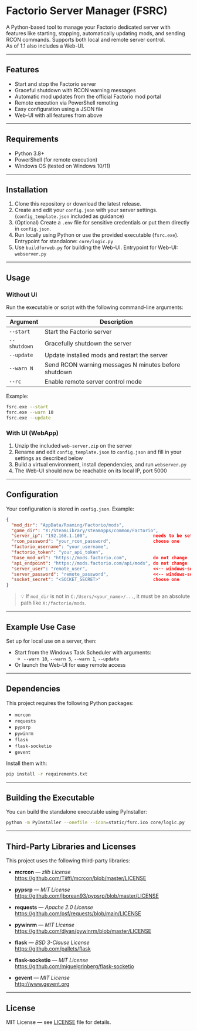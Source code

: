 # Factorio Server Manager (FSRC)

A Python-based tool to manage your Factorio dedicated server with features like starting, stopping, automatically updating mods, and sending RCON commands. Supports both local and remote server control.  
As of 1.1 also includes a Web-UI.

---

## Features

- Start and stop the Factorio server
- Graceful shutdown with RCON warning messages
- Automatic mod updates from the official Factorio mod portal
- Remote execution via PowerShell remoting
- Easy configuration using a JSON file
- Web-UI with all features from above

---

## Requirements

- Python 3.8+
- PowerShell (for remote execution)
- Windows OS (tested on Windows 10/11)

---

## Installation

1. Clone this repository or download the latest release.
2. Create and edit your `config.json` with your server settings. (`config_template.json` included as guidance)
3. (Optional) Create a `.env` file for sensitive credentials or put them directly in `config.json`.
4. Run locally using Python or use the provided executable (`fsrc.exe`).  
   Entrypoint for standalone: `core/logic.py`
5. Use `buildforweb.py` for building the Web-UI. Entrypoint for Web-UI: `webserver.py`

---

## Usage

### Without UI

Run the executable or script with the following command-line arguments:

| Argument     | Description                                            |
|--------------|--------------------------------------------------------|
| `--start`    | Start the Factorio server                              |
| `--shutdown` | Gracefully shutdown the server                         |
| `--update`   | Update installed mods and restart the server           |
| `--warn N`   | Send RCON warning messages N minutes before shutdown   |
| `--rc`       | Enable remote server control mode                      |

Example:

```bash
fsrc.exe --start
fsrc.exe --warn 10
fsrc.exe --update
```

### With UI (WebApp)

1. Unzip the included `web-server.zip` on the server
2. Rename and edit `config_template.json` to `config.json` and fill in your settings as described below
3. Build a virtual environment, install dependencies, and run `webserver.py`
4. The Web-UI should now be reachable on its local IP, port 5000

---

## Configuration

Your configuration is stored in `config.json`. Example:

```json
{
  "mod_dir": "AppData/Roaming/Factorio/mods",
  "game_dir": "X:/SteamLibrary/steamapps/common/Factorio",
  "server_ip": "192.168.1.100",                         needs to be set wether it´s local or not
  "rcon_password": "your_rcon_password",                choose one
  "factorio_username": "your_username",
  "factorio_token": "your_api_token",
  "base_mod_url": "https://mods.factorio.com",          do not change
  "api_endpoint": "https://mods.factorio.com/api/mods", do not change
  "server_user": "remote_user",                         <<-- windows-server-user
  "server_password": "remote_password",                 <<-- windows-server-password
  "socket_secret": "<SOCKET_SECRET>"                    choose one
}
```

> 💡 If `mod_dir` is not in `C:/Users/<your_name>/...`, it must be an absolute path like `X:/factorio/mods`.

---

## Example Use Case

Set up for local use on a server, then:

- Start from the Windows Task Scheduler with arguments:
  - `--warn 10`, `--warn 5`, `--warn 1`, `--update`
- Or launch the Web-UI for easy remote access

---

## Dependencies

This project requires the following Python packages:

- `mcrcon`
- `requests`
- `pypsrp`
- `pywinrm`
- `flask`
- `flask-socketio`
- `gevent`

Install them with:

```bash
pip install -r requirements.txt
```

---

## Building the Executable

You can build the standalone executable using PyInstaller:

```bash
python -m PyInstaller --onefile --icon=static/fsrc.ico core/logic.py
```

---

## Third-Party Libraries and Licenses

This project uses the following third-party libraries:

- **mcrcon** — *zlib License*  
  https://github.com/Tiiffi/mcrcon/blob/master/LICENSE

- **pypsrp** — *MIT License*  
  https://github.com/jborean93/pypsrp/blob/master/LICENSE

- **requests** — *Apache 2.0 License*  
  https://github.com/psf/requests/blob/main/LICENSE

- **pywinrm** — *MIT License*  
  https://github.com/diyan/pywinrm/blob/master/LICENSE

- **flask** — *BSD 3-Clause License*  
  https://github.com/pallets/flask

- **flask-socketio** — *MIT License*  
  https://github.com/miguelgrinberg/flask-socketio

- **gevent** — *MIT License*  
  http://www.gevent.org

---

## License

MIT License — see [LICENSE](LICENSE) file for details.
